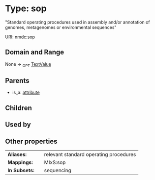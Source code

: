 
# Type: sop


"Standard operating procedures used in assembly and/or annotation of genomes, metagenomes or environmental sequences"

URI: [nmdc:sop](https://microbiomedata/meta/sop)


## Domain and Range

None ->  <sub>OPT</sub> [TextValue](TextValue.md)

## Parents

 *  is_a: [attribute](attribute.md)

## Children


## Used by


## Other properties

|  |  |  |
| --- | --- | --- |
| **Aliases:** | | relevant standard operating procedures |
| **Mappings:** | | MIxS:sop |
| **In Subsets:** | | sequencing |

